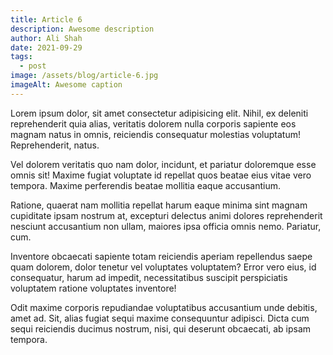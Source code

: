 ```yaml
---
title: Article 6
description: Awesome description
author: Ali Shah
date: 2021-09-29
tags:
  - post
image: /assets/blog/article-6.jpg
imageAlt: Awesome caption
---
```

Lorem ipsum dolor, sit amet consectetur adipisicing elit. Nihil, ex deleniti reprehenderit quia alias, veritatis dolorem nulla corporis sapiente eos magnam natus in omnis, reiciendis consequatur molestias voluptatum! Reprehenderit, natus.

Vel dolorem veritatis quo nam dolor, incidunt, et pariatur doloremque esse omnis sit! Maxime fugiat voluptate id repellat quos beatae eius vitae vero tempora. Maxime perferendis beatae mollitia eaque accusantium.

Ratione, quaerat nam mollitia repellat harum eaque minima sint magnam cupiditate ipsam nostrum at, excepturi delectus animi dolores reprehenderit nesciunt accusantium non ullam, maiores ipsa officia omnis nemo. Pariatur, cum.

Inventore obcaecati sapiente totam reiciendis aperiam repellendus saepe quam dolorem, dolor tenetur vel voluptates voluptatem? Error vero eius, id consequatur, harum ad impedit, necessitatibus suscipit perspiciatis voluptatem ratione voluptates inventore!

Odit maxime corporis repudiandae voluptatibus accusantium unde debitis, amet ad. Sit, alias fugiat sequi maxime consequuntur adipisci. Dicta cum sequi reiciendis ducimus nostrum, nisi, qui deserunt obcaecati, ab ipsam tempora.